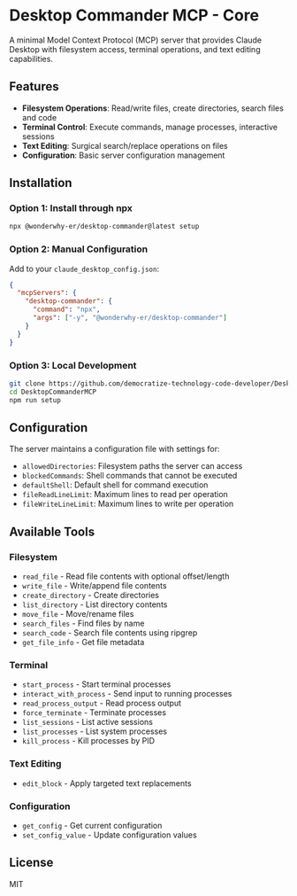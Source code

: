 # Desktop Commander MCP - Core

A minimal Model Context Protocol (MCP) server that provides Claude Desktop with filesystem access, terminal operations, and text editing capabilities.

## Features

- **Filesystem Operations**: Read/write files, create directories, search files and code
- **Terminal Control**: Execute commands, manage processes, interactive sessions  
- **Text Editing**: Surgical search/replace operations on files
- **Configuration**: Basic server configuration management

## Installation

### Option 1: Install through npx
```bash
npx @wonderwhy-er/desktop-commander@latest setup
```

### Option 2: Manual Configuration
Add to your `claude_desktop_config.json`:
```json
{
  "mcpServers": {
    "desktop-commander": {
      "command": "npx",
      "args": ["-y", "@wonderwhy-er/desktop-commander"]
    }
  }
}
```

### Option 3: Local Development
```bash
git clone https://github.com/democratize-technology-code-developer/DesktopCommanderMCP.git
cd DesktopCommanderMCP
npm run setup
```

## Configuration

The server maintains a configuration file with settings for:
- `allowedDirectories`: Filesystem paths the server can access
- `blockedCommands`: Shell commands that cannot be executed
- `defaultShell`: Default shell for command execution
- `fileReadLineLimit`: Maximum lines to read per operation
- `fileWriteLineLimit`: Maximum lines to write per operation

## Available Tools

### Filesystem
- `read_file` - Read file contents with optional offset/length
- `write_file` - Write/append file contents
- `create_directory` - Create directories
- `list_directory` - List directory contents
- `move_file` - Move/rename files
- `search_files` - Find files by name
- `search_code` - Search file contents using ripgrep
- `get_file_info` - Get file metadata

### Terminal
- `start_process` - Start terminal processes
- `interact_with_process` - Send input to running processes  
- `read_process_output` - Read process output
- `force_terminate` - Terminate processes
- `list_sessions` - List active sessions
- `list_processes` - List system processes
- `kill_process` - Kill processes by PID

### Text Editing
- `edit_block` - Apply targeted text replacements

### Configuration
- `get_config` - Get current configuration
- `set_config_value` - Update configuration values

## License

MIT
